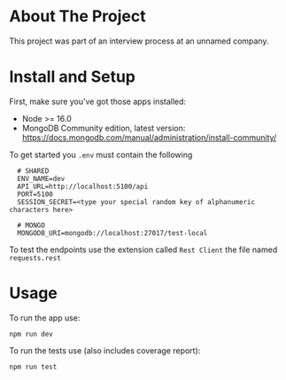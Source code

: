 # About The Project

This project was part of an interview process at an unnamed company.

# Install and Setup

First, make sure you've got those apps installed:

- Node >= 16.0
- MongoDB Community edition, latest version: https://docs.mongodb.com/manual/administration/install-community/

To get started you `.env` must contain the following
```Shell
  # SHARED
  ENV_NAME=dev
  API_URL=http://localhost:5100/api
  PORT=5100
  SESSION_SECRET=<type your special random key of alphanumeric characters here>

  # MONGO
  MONGODB_URI=mongodb://localhost:27017/test-local
```

To test the endpoints use the extension called `Rest Client` the file named `requests.rest`

# Usage

To run the app use:

`npm run dev`


To run the tests use (also includes coverage report):

`npm run test`

